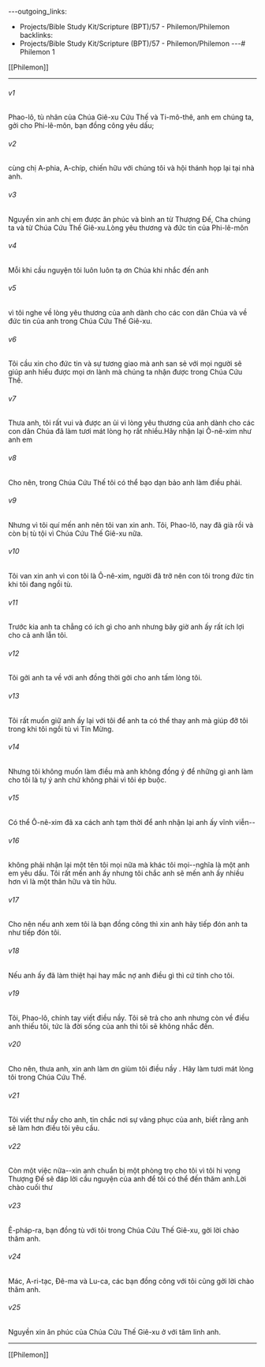 ---outgoing_links:
  - Projects/Bible Study Kit/Scripture (BPT)/57 - Philemon/Philemon
backlinks:
  - Projects/Bible Study Kit/Scripture (BPT)/57 - Philemon/Philemon
---# Philemon 1

[[Philemon]]
***



###### v1 
Phao-lô, tù nhân của Chúa Giê-xu Cứu Thế và Ti-mô-thê, anh em chúng ta, gởi cho Phi-lê-môn, bạn đồng công yêu dấu; 

###### v2 
cùng chị A-phia, A-chíp, chiến hữu với chúng tôi và hội thánh họp lại tại nhà anh. 

###### v3 
Nguyền xin anh chị em được ân phúc và bình an từ Thượng Đế, Cha chúng ta và từ Chúa Cứu Thế Giê-xu.Lòng yêu thương và đức tin của Phi-lê-môn 

###### v4 
Mỗi khi cầu nguyện tôi luôn luôn tạ ơn Chúa khi nhắc đến anh 

###### v5 
vì tôi nghe về lòng yêu thương của anh dành cho các con dân Chúa và về đức tin của anh trong Chúa Cứu Thế Giê-xu. 

###### v6 
Tôi cầu xin cho đức tin và sự tương giao mà anh san sẻ với mọi người sẽ giúp anh hiểu được mọi ơn lành mà chúng ta nhận được trong Chúa Cứu Thế. 

###### v7 
Thưa anh, tôi rất vui và được an ủi vì lòng yêu thương của anh dành cho các con dân Chúa đã làm tươi mát lòng họ rất nhiều.Hãy nhận lại Ô-nê-xim như anh em 

###### v8 
Cho nên, trong Chúa Cứu Thế tôi có thể bạo dạn bảo anh làm điều phải. 

###### v9 
Nhưng vì tôi quí mến anh nên tôi van xin anh. Tôi, Phao-lô, nay đã già rồi và còn bị tù tội vì Chúa Cứu Thế Giê-xu nữa. 

###### v10 
Tôi van xin anh vì con tôi là Ô-nê-xim, người đã trở nên con tôi trong đức tin khi tôi đang ngồi tù. 

###### v11 
Trước kia anh ta chẳng có ích gì cho anh nhưng bây giờ anh ấy rất ích lợi cho cả anh lẫn tôi. 

###### v12 
Tôi gởi anh ta về với anh đồng thời gởi cho anh tấm lòng tôi. 

###### v13 
Tôi rất muốn giữ anh ấy lại với tôi để anh ta có thể thay anh mà giúp đỡ tôi trong khi tôi ngồi tù vì Tin Mừng. 

###### v14 
Nhưng tôi không muốn làm điều mà anh không đồng ý để những gì anh làm cho tôi là tự ý anh chứ không phải vì tôi ép buộc. 

###### v15 
Có thể Ô-nê-xim đã xa cách anh tạm thời để anh nhận lại anh ấy vĩnh viễn-- 

###### v16 
không phải nhận lại một tên tôi mọi nữa mà khác tôi mọi--nghĩa là một anh em yêu dấu. Tôi rất mến anh ấy nhưng tôi chắc anh sẽ mến anh ấy nhiều hơn vì là một thân hữu và tín hữu. 

###### v17 
Cho nên nếu anh xem tôi là bạn đồng công thì xin anh hãy tiếp đón anh ta như tiếp đón tôi. 

###### v18 
Nếu anh ấy đã làm thiệt hại hay mắc nợ anh điều gì thì cứ tính cho tôi. 

###### v19 
Tôi, Phao-lô, chính tay viết điều nầy. Tôi sẽ trả cho anh nhưng còn về điều anh thiếu tôi, tức là đời sống của anh thì tôi sẽ không nhắc đến. 

###### v20 
Cho nên, thưa anh, xin anh làm ơn giùm tôi điều nầy . Hãy làm tươi mát lòng tôi trong Chúa Cứu Thế. 

###### v21 
Tôi viết thư nầy cho anh, tin chắc nơi sự vâng phục của anh, biết rằng anh sẽ làm hơn điều tôi yêu cầu. 

###### v22 
Còn một việc nữa--xin anh chuẩn bị một phòng trọ cho tôi vì tôi hi vọng Thượng Đế sẽ đáp lời cầu nguyện của anh để tôi có thể đến thăm anh.Lời chào cuối thư 

###### v23 
Ê-pháp-ra, bạn đồng tù với tôi trong Chúa Cứu Thế Giê-xu, gởi lời chào thăm anh. 

###### v24 
Mác, A-ri-tạc, Đê-ma và Lu-ca, các bạn đồng công với tôi cũng gởi lời chào thăm anh. 

###### v25 
Nguyền xin ân phúc của Chúa Cứu Thế Giê-xu ở với tâm linh anh.

***
[[Philemon]]
